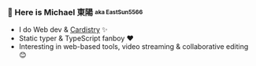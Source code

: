 ### 👋 Here is Michael 東陽 <sub><sup>aka EastSun5566</sup></sub>

- I do Web dev & [Cardistry](https://www.youtube.com/@eastsun5566) ✨
- Static typer & TypeScript fanboy ❤️
- Interesting in web-based tools, video streaming & collaborative editing 😊
